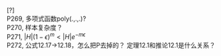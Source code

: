 [?]  
P269, 多项式函数poly(.,.,.)?  
P270, 样本复杂度？  
P271, $|H|(1-\epsilon)^m < |H|e^{-m\epsilon}$  
P272, 公式12.17->12.18，怎么把P去掉的？  定理12.1和推论12.1是什么关系？  